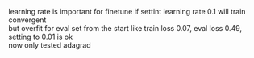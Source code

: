 learning rate is important for finetune if settint learning rate 0.1 will train convergent   
but overfit for eval set from the start like train loss 0.07, eval loss 0.49, setting to 0.01 is ok   
now only tested adagrad  
